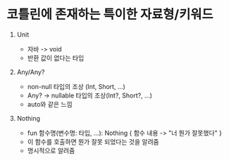 # 코틀린에 존재하는 특이한 자료형/키워드

1. Unit
   * 자바 -> void
   * 반환 값이 없다는 타입

2. Any/Any?
   * non-null 타입의 조상 (Int, Short, ...)
   * Any? -> nullable 타입의 조상(Int?, Short?, ...)
   * auto와 같은 느낌

3. Nothing
   * fun 함수명(변수명: 타입, ...): Nothing {
        함수 내용 -> "너 뭔가 잘못했다"
   }
   * 이 함수를 호출하면 뭔가 잘못 되었다는 것을 알려줌
   * 명시적으로 알려줌